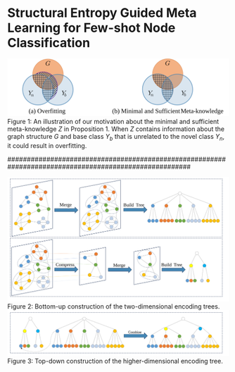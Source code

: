 # Structural Entropy Guided Meta Learning for Few-shot Node Classification


![fig1](./fig1.svg)  
Figure 1: An illustration of our motivation about the minimal and sufficient meta-knowledge *Z* in Proposition 1. When *Z* contains information about the graph structure *G* and base class *Y<sub>b</sub>* that is unrelated to the novel class *Y<sub>n</sub>*, it could result in overfitting.


#######################################################################################################

![fig2](./fig2.svg)  
Figure 2: Bottom-up construction of the two-dimensional encoding trees.
![fig3](./fig3.svg)  
Figure 3: Top-down construction of the higher-dimensional encoding tree.


      
